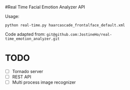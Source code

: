 #Real Time Facial Emotion Analyzer API

Usage:
```
python real-time.py haarcascade_frontalface_default.xml
```

Code adapted from: `git@github.com:JostineHo/real-time_emotion_analyzer.git`

# TODO
 - [ ] Tornado server
 - [ ] REST API
 - [ ] Multi process image recognizer
